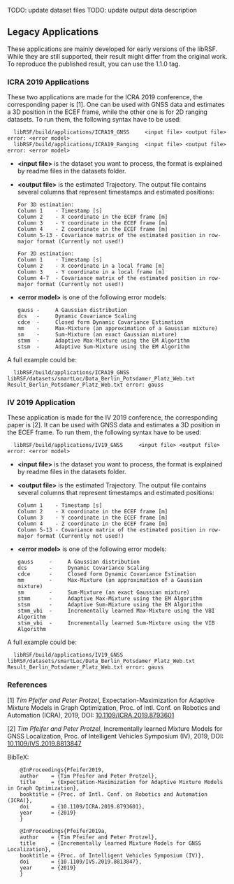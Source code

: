 TODO: update dataset files
TODO: update output data description

## Legacy Applications
These applications are mainly developed for early versions of the libRSF.
While they are still supported, their result might differ from the original work.
To reproduce the published result, you can use the 1.1.0 tag.

### ICRA 2019 Applications

These two applications are made for the ICRA 2019 conference, the corresponding paper is [1].
One can be used with GNSS data and estimates a 3D position in the ECEF frame, while the other one is for 2D ranging datasets.
To run them, the following syntax have to be used:

      libRSF/build/applications/ICRA19_GNSS     <input file> <output file> error: <error model>
      libRSF/build/applications/ICRA19_Ranging  <input file> <output file> error: <error model>

- **\<input file\>** is the dataset you want to process, the format is explained by readme files in the datasets folder.
- **\<output file\>** is the estimated Trajectory. The output file contains several columns that represent timestamps and estimated positions:

      For 3D estimation:
      Column 1    - Timestamp [s]
      Column 2    - X coordinate in the ECEF frame [m]
      Column 3    - Y coordinate in the ECEF frame [m]
      Column 4    - Z coordinate in the ECEF frame [m]
      Column 5-13 - Covariance matrix of the estimated position in row-major format (Currently not used!)

      For 2D estimation:
      Column 1    - Timestamp [s]
      Column 2    - X coordinate in a local frame [m]
      Column 3    - Y coordinate in a local frame [m]
      Column 4-7  - Covariance matrix of the estimated position in row-major format (Currently not used!)

- **\<error model\>** is one of the following error models:

      gauss -     A Gaussian distribution
      dcs   -     Dynamic Covariance Scaling
      cdce  -     Closed form Dynamic Covariance Estimation
      mm    -     Max-Mixture (an approximation of a Gaussian mixture)
      sm    -     Sum-Mixture (an exact Gaussian mixture)
      stmm  -     Adaptive Max-Mixture using the EM Algorithm
      stsm  -     Adaptive Sum-Mixture using the EM Algorithm  

A full example could be:

      libRSF/build/applications/ICRA19_GNSS libRSF/datasets/smartLoc/Data_Berlin_Potsdamer_Platz_Web.txt Result_Berlin_Potsdamer_Platz_Web.txt error: gauss

### IV 2019 Application

These application is made for the IV 2019 conference, the corresponding paper is [2].
It can be used with GNSS data and estimates a 3D position in the ECEF frame.
To run them, the following syntax have to be used:

      libRSF/build/applications/IV19_GNSS     <input file> <output file> error: <error model>

- **\<input file\>** is the dataset you want to process, the format is explained by readme files in the datasets folder.
- **\<output file\>** is the estimated Trajectory. The output file contains several columns that represent timestamps and estimated positions:

      Column 1    - Timestamp [s]
      Column 2    - X coordinate in the ECEF frame [m]
      Column 3    - Y coordinate in the ECEF frame [m]
      Column 4    - Z coordinate in the ECEF frame [m]
      Column 5-13 - Covariance matrix of the estimated position in row-major format (Currently not used!)

- **\<error model\>** is one of the following error models:

      gauss     -     A Gaussian distribution
      dcs       -     Dynamic Covariance Scaling
      cdce      -     Closed form Dynamic Covariance Estimation
      mm        -     Max-Mixture (an approximation of a Gaussian mixture)
      sm        -     Sum-Mixture (an exact Gaussian mixture)
      stmm      -     Adaptive Max-Mixture using the EM Algorithm
      stsm      -     Adaptive Sum-Mixture using the EM Algorithm
      stmm_vbi  -     Incrementally learned Max-Mixture using the VBI Algorithm
      stsm_vbi  -     Incrementally learned Sum-Mixture using the VIB Algorithm  

A full example could be:

      libRSF/build/applications/IV19_GNSS libRSF/datasets/smartLoc/Data_Berlin_Potsdamer_Platz_Web.txt Result_Berlin_Potsdamer_Platz_Web.txt error: gauss

### References

[1] *Tim Pfeifer and Peter Protzel*, Expectation-Maximization for Adaptive Mixture Models in Graph Optimization, Proc. of Intl. Conf. on Robotics and Automation (ICRA), 2019, DOI: [10.1109/ICRA.2019.8793601](https://doi.org/10.1109/ICRA.2019.8793601)

[2] *Tim Pfeifer and Peter Protzel*, Incrementally learned Mixture Models for GNSS Localization, Proc. of Intelligent Vehicles Symposium (IV), 2019, DOI: [10.1109/IVS.2019.8813847](https://doi.org/10.1109/IVS.2019.8813847)

BibTeX:

        @InProceedings{Pfeifer2019,
        author    = {Tim Pfeifer and Peter Protzel},
        title     = {Expectation-Maximization for Adaptive Mixture Models in Graph Optimization},
        booktitle = {Proc. of Intl. Conf. on Robotics and Automation (ICRA)},
        doi       = {10.1109/ICRA.2019.8793601},
        year      = {2019}
        }

        @InProceedings{Pfeifer2019a,
        author    = {Tim Pfeifer and Peter Protzel},
        title     = {Incrementally learned Mixture Models for GNSS Localization},
        booktitle = {Proc. of Intelligent Vehicles Symposium (IV)},
        doi       = {10.1109/IVS.2019.8813847},
        year      = {2019}
        }
